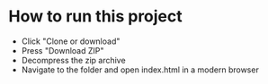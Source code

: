 # How to run this project

- Click "Clone or download"
- Press "Download ZIP"
- Decompress the zip archive
- Navigate to the folder and open index.html in a modern browser